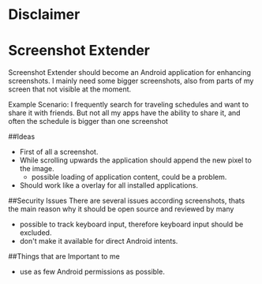 # Disclaimer


# Screenshot Extender
Screenshot Extender should become an Android application for enhancing screenshots.
I mainly need some bigger screenshots, also from parts of my screen that not visible at the moment.

Example Scenario:
I frequently search for traveling schedules and want to share it with friends. But not all my apps have the ability to share it, and often the schedule is bigger than one screenshot

##Ideas
- First of all a screenshot.
- While scrolling upwards the application should append the new pixel to the image.
  - possible loading of application content, could be a problem.
- Should work like a overlay for all installed applications.

##Security Issues
There are several issues according screenshots, thats the main reason why it should be open source and reviewed by many 

- possible to track keyboard input, therefore keyboard input should be excluded.
- don't make it available for direct Android intents.

##Things that are Important to me
- use as few Android permissions as possible.
